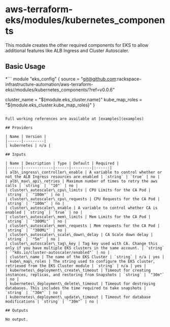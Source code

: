 # aws-terraform-eks/modules/kubernetes\_components

This module creates the other required components for EKS to allow additional features like ALB Ingress and Cluster Autoscaler.

## Basic Usage

\*```
module "eks_config" {
  source = "git@github.com:rackspace-infrastructure-automation/aws-terraform-eks//modules/kubernetes_components/?ref=v0.0.6"

  cluster_name    = "${module.eks_cluster.name}"
  kube_map_roles  = "${module.eks_cluster.kube_map_roles}"
}
```

Full working references are available at [examples](examples)

## Providers

| Name | Version |
|------|---------|
| kubernetes | n/a |

## Inputs

| Name | Description | Type | Default | Required |
|------|-------------|------|---------|:-----:|
| alb\_ingress\_controller\_enable | A variable to control whether or not the ALB Ingress resources are enabled | `string` | `true` | no |
| alb\_max\_api\_retries | Maximum number of times to retry the aws calls | `string` | `"10"` | no |
| cluster\_autoscaler\_cpu\_limits | CPU Limits for the CA Pod | `string` | `"100m"` | no |
| cluster\_autoscaler\_cpu\_requests | CPU Requests for the CA Pod | `string` | `"100m"` | no |
| cluster\_autoscaler\_enable | A variable to control whether CA is enabled | `string` | `true` | no |
| cluster\_autoscaler\_mem\_limits | Mem Limits for the CA Pod | `string` | `"300Mi"` | no |
| cluster\_autoscaler\_mem\_requests | Mem requests for the CA Pod | `string` | `"300Mi"` | no |
| cluster\_autoscaler\_scale\_down\_delay | CA Scale down delay | `string` | `"5m"` | no |
| cluster\_autoscaler\_tag\_key | Tag key used with CA. Change this only if you have multiple EKS clusters in the same account. | `string` | `"k8s.io/cluster-autoscaler/enabled"` | no |
| cluster\_name | The name of the EKS Cluster | `string` | n/a | yes |
| kube\_map\_roles | The string used to configure the EKS cluster, retrieved from the EKS Cluster module | `string` | n/a | yes |
| kubernetes\_deployment\_create\_timeout | Timeout for creating instances, replicas, and restoring from Snapshots | `string` | `"30m"` | no |
| kubernetes\_deployment\_delete\_timeout | Timeout for destroying databases. This includes the time required to take snapshots | `string` | `"30m"` | no |
| kubernetes\_deployment\_update\_timeout | Timeout for database modifications | `string` | `"30m"` | no |

## Outputs

No output.

